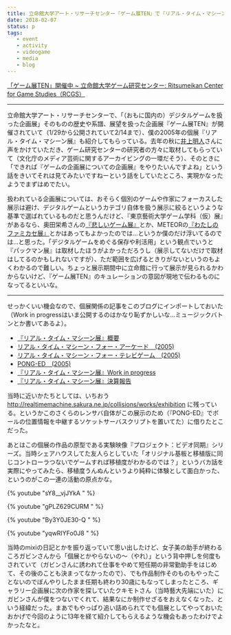 ```yaml
---
title: 立命館大学アート・リサーチセンター『ゲーム展TEN』で『リアル・タイム・マシーン展』が紹介されてます
date: 2018-02-07
status: p
tags:
   - event
   - activity
   - videogame
   - media
   - blog
---
```


[「ゲーム展TEN」開催中 ~ 立命館大学ゲーム研究センター: Ritsumeikan Center for Game Studies（RCGS）](http://www.rcgs.jp/2018/02/ten.html)

---

立命館大学アート・リサーチセンターで、「（おもに国内の）デジタルゲームを扱った企画展」そのものの歴史や系譜、展望を扱った企画展『ゲーム展TEN』が開催されていて（1/29から公開されていて2/14まで）、僕の2005年の個展『リアル・タイム・マシーン展』も紹介してもらっている。去年の秋に[井上明人](http://www.critiqueofgames.net/)さんに声をかけていただき、ゲーム研究センターの研究者の方々に取材してもらっていて（文化庁のメディア芸術に関するアーカイビングの一環だそう）、そのときに「できれば『ゲームの企画展についての企画展』をやりたいんですよね」という話をきいてそれは見てみたいですねーという話をしていたところ、実現かなったようでまずはめでたい。

扱われている企画展については、おそらく個別のゲームや作家にフォーカスした展示は避け、デジタルゲームというカテゴリ自体を扱う展示に絞るというような基準で選ばれているものだと思うんだけど、『東京藝術大学ゲーム学科（仮）展』があるなら、奥田栄希さんの[『悲しいゲーム展』](/2015/11/20/201511/ironic-games/)とか、METEORの[『わたしのファミカセ展』](http://famicase.com/)とかはあってもよかったのでは…というか僕のだけ浮いてるのでは…と思った。「デジタルゲームをめぐる保存や利活用」という観点でいうと『パックマン展』は取材したほうがよかっただろうし（展示してないだけで取材はしてるのかもしれないですが）、ただ範囲を広げるときりがないというのもよくわかるので難しい。ちょっと展示期間中に立命館に行って展示が見られるかわからないけど、『ゲーム展TEN』のキュレーションの意図が現地で伝わるものになってるといいな。

---

せっかくいい機会なので、個展関係の記事をこのブログにインポートしておいた（Work in progressはいま公開するのはかなり恥ずかしいな…ミュージックバトンとか書いてあるよ）。

- [『リアル・タイム・マシーン展』概要](/2005/07/04/3_works/exhibition/real-time-machine-exhibition/)
- [リアル・タイム・マシーン・フォー・アーケード　\(2005\)](/2005/07/04/3_works/real-time-machine-for-arcade/)
- [リアル・タイム・マシーン・フォー・テレビゲーム　\(2005\)](/2005/07/04/3_works/real-time-machine-for-tv-game/)
- [PONG-ED　\(2005\)](/2005/07/04/3_works/pong-ed/)
- [『リアル・タイム・マシーン展』Work in progress](/2005/07/04/3_works/exhibition/work-in-progress/)
- [『リアル・タイム・マシーン展』決算報告](/2005/07/04/3_works/exhibition/financial-report/)

当時に近いかたちとしては、いちおう <http://realtimemachine.sakura.ne.jp/collisions/works/exhibition> に残っている。というかこのさくらのレンサバ自体がこの展示のため（『PONG-ED』でボールの位置情報を中継するソケットサーバスクリプトを置いてた）に借りたとこだった。

あとはこの個展の作品の原型である実験映像『プロジェクト：ビデオ同期』シリーズ。当時シェアハウスしてた友人らとしていた「オリジナル基板と移植版に同じコントローラつないでゲームすれば移植度がわかるのでは？」というバカ話を実際にやってみたら、移植度うんぬんというより純粋に体験として面白かった、というのがこの一連の活動の原点かな。

{% youtube "sY8__vjJYkA " %}

{% youtube "gPLZ629CURM " %}

{% youtube "By3Y0JE30-Q " %}

{% youtube "yqwRIYFo0J8 " %}

当時のmixiの日記とかを振り返っていて思い出したけど、女子美の助手が終わるころガビンさんから「個展とかやらないの〜（やれ）」という背中押しを何度もされていて（ガビンさんに誘われて仕事をやめて短任期の非常勤助手をはじめて、その後のことも決まってなかったので）、でも作品制作そのものもやったことないのでぼんやりしたまま任期も終わり30歳にもなってしまったところ、ギャラリー企画展に次の作家を探していたクキモトさん（当時藝大先端にいた）にガビンさんが僕をつないでくれて、結果なにか制作せざるをおえなくなった、という経緯だった。まあでもやっぱり追い詰められてでも個展としてやっておいたおかげで今回のように13年を経て紹介してもらえるような機会もあったわけでよかったなと。
